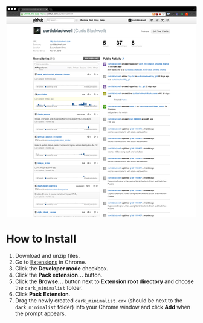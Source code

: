 ![Dark Minimalist](screenshot.jpg)
# How to Install
1. Download and unzip files.
2. Go to [Extensions](chrome://chrome/extensions/) in Chrome.
3. Click the **Developer mode** checkbox.
4. Click the **Pack extension…** button.
5. Click the **Browse…** button next to **Extension root directory** and choose the `dark_minimalist` folder.
6. Click **Pack Extension**.
7. Drag the newly created `dark_minimalist.crx` (should be next to the `dark_minimalist` folder) into your Chrome window and click **Add** when the prompt appears.